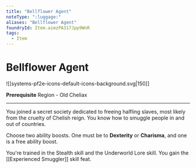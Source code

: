 ```yaml
---
title: "Bellflower Agent"
noteType: ":luggage:"
aliases: "Bellflower Agent"
foundryId: Item.aimzPA317Jpp9WnR
tags:
  - Item
---
```


# Bellflower Agent
![[systems-pf2e-icons-default-icons-background.svg|150]]

**Prerequisite** Region - Old Cheliax

* * *

You joined a secret society dedicated to freeing halfling slaves, most likely from the cruelty of Chelish reign. You know how to smuggle people in and out of countries.

Choose two ability boosts. One must be to **Dexterity** or **Charisma**, and one is a free ability boost.

You're trained in the Stealth skill and the Underworld Lore skill. You gain the [[Experienced Smuggler]] skill feat.
